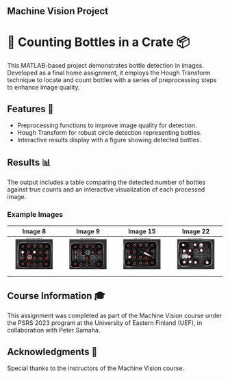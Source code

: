 ## Machine Vision Project

# 🍾 Counting Bottles in a Crate 📦

This MATLAB-based project demonstrates bottle detection in images. Developed as a final home assignment, it employs the Hough Transform technique to locate and count bottles with a series of preprocessing steps to enhance image quality.

## Features 🌟

- Preprocessing functions to improve image quality for detection.
- Hough Transform for robust circle detection representing bottles.
- Interactive results display with a figure showing detected bottles.

## Results 📊

The output includes a table comparing the detected number of bottles against true counts and an interactive visualization of each processed image.

### Example Images

| Image 8 | Image 9 | Image 15 | Image 22 |
|:-------:|:-------:|:-------:|:-------:|
| ![Image 1](result/8.png) | ![Image 2](result/9.png) | ![Image 3](result/15.png) | ![Image 4](result/22.png) |

## Course Information 🎓

This assignment was completed as part of the Machine Vision course under the PSRS 2023 program at the University of Eastern Finland (UEF), in collaboration with Peter Samaha.

## Acknowledgments 🙏

Special thanks to the instructors of the Machine Vision course.
